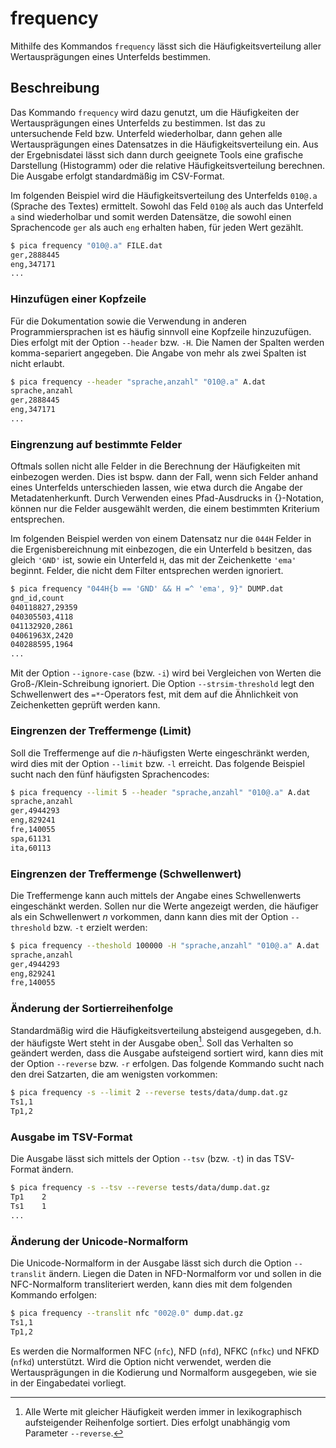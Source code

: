 # frequency

Mithilfe des Kommandos `frequency` lässt sich die Häufigkeitsverteilung
aller Wertausprägungen eines Unterfelds bestimmen.

## Beschreibung

Das Kommando `frequency` wird dazu genutzt, um die Häufigkeiten der
Wertausprägungen eines Unterfelds zu bestimmen. Ist das zu untersuchende
Feld bzw. Unterfeld wiederholbar, dann gehen alle Wertausprägungen eines
Datensatzes in die Häufigkeitsverteilung ein. Aus der Ergebnisdatei lässt
sich dann durch geeignete Tools eine grafische Darstellung (Histogramm)
oder die relative Häufigkeitsverteilung berechnen. Die Ausgabe erfolgt
standardmäßig im CSV-Format.

Im folgenden Beispiel wird die Häufigkeitsverteilung des Unterfelds
`010@.a` (Sprache des Textes) ermittelt. Sowohl das Feld `010@` als auch
das Unterfeld `a` sind wiederholbar und somit werden Datensätze, die sowohl
einen Sprachencode `ger` als auch `eng` erhalten haben, für jeden Wert
gezählt.

```bash
$ pica frequency "010@.a" FILE.dat
ger,2888445
eng,347171
...
```

### Hinzufügen einer Kopfzeile

Für die Dokumentation sowie die Verwendung in anderen Programmiersprachen
ist es häufig sinnvoll eine Kopfzeile hinzuzufügen. Dies erfolgt mit der
Option `--header` bzw. `-H`. Die Namen der Spalten werden komma-separiert
angegeben. Die Angabe von mehr als zwei Spalten ist nicht erlaubt.

```bash
$ pica frequency --header "sprache,anzahl" "010@.a" A.dat
sprache,anzahl
ger,2888445
eng,347171
...
```

### Eingrenzung auf bestimmte Felder

Oftmals sollen nicht alle Felder in die Berechnung der Häufigkeiten mit
einbezogen werden. Dies ist bspw. dann der Fall, wenn sich Felder anhand
eines Unterfelds unterschieden lassen, wie etwa durch die Angabe der 
Metadatenherkunft. Durch Verwenden eines Pfad-Ausdrucks in {}-Notation,
können nur die Felder ausgewählt werden, die einem bestimmten Kriterium
entsprechen.

Im folgenden Beispiel werden von einem Datensatz nur die `044H` Felder in
die Ergenisbereichnung mit einbezogen, die ein Unterfeld `b` besitzen, das
gleich `'GND'` ist, sowie ein Unterfeld `H`, das mit der Zeichenkette 
`'ema'` beginnt. Felder, die nicht dem Filter entsprechen werden ignoriert.

```bash
$ pica frequency "044H{b == 'GND' && H =^ 'ema', 9}" DUMP.dat
gnd_id,count
040118827,29359
040305503,4118
041132920,2861
04061963X,2420
040288595,1964
...
```

Mit der Option `--ignore-case` (bzw. `-i`) wird bei Vergleichen von Werten
die Groß-/Klein-Schreibung ignoriert. Die Option `--strsim-threshold` legt
den Schwellenwert des `=*`-Operators fest, mit dem auf die Ähnlichkeit von
Zeichenketten geprüft werden kann.


### Eingrenzen der Treffermenge (Limit)

Soll die Treffermenge auf die _n_-häufigsten Werte eingeschränkt werden,
wird dies mit der Option `--limit` bzw. `-l` erreicht. Das folgende
Beispiel sucht nach den fünf häufigsten Sprachencodes:

```bash
$ pica frequency --limit 5 --header "sprache,anzahl" "010@.a" A.dat
sprache,anzahl
ger,4944293
eng,829241
fre,140055
spa,61131
ita,60113
```

### Eingrenzen der Treffermenge (Schwellenwert)

Die Treffermenge kann auch mittels der Angabe eines Schwellenwerts
eingeschänkt werden. Sollen nur die Werte angezeigt werden, die häufiger
als ein Schwellenwert _n_ vorkommen, dann kann dies mit der Option
`--threshold` bzw. `-t` erzielt werden:

```bash
$ pica frequency --theshold 100000 -H "sprache,anzahl" "010@.a" A.dat
sprache,anzahl
ger,4944293
eng,829241
fre,140055
```

### Änderung der Sortierreihenfolge

Standardmäßig wird die Häufigkeitsverteilung absteigend ausgegeben,
d.h. der häufigste Wert steht in der Ausgabe oben[^fn1]. Soll das
Verhalten so geändert werden, dass die Ausgabe aufsteigend sortiert wird,
kann dies mit der Option `--reverse` bzw. `-r` erfolgen. Das folgende
Kommando sucht nach den drei Satzarten, die am wenigsten vorkommen:

```bash
$ pica frequency -s --limit 2 --reverse tests/data/dump.dat.gz
Ts1,1
Tp1,2
```

### Ausgabe im TSV-Format

Die Ausgabe lässt sich mittels der Option `--tsv` (bzw. `-t`) in das TSV-
Format ändern.

```bash
$ pica frequency -s --tsv --reverse tests/data/dump.dat.gz
Tp1    2
Ts1    1
...
```

### Änderung der Unicode-Normalform

Die Unicode-Normalform in der Ausgabe lässt sich durch die Option
`--translit` ändern. Liegen die Daten in NFD-Normalform vor und sollen in
die NFC-Normalform transliteriert werden, kann dies mit dem folgenden
Kommando erfolgen:

```bash
$ pica frequency --translit nfc "002@.0" dump.dat.gz
Ts1,1
Tp1,2
```

Es werden die Normalformen NFC (`nfc`), NFD (`nfd`), NFKC (`nfkc`) und
NFKD (`nfkd`) unterstützt. Wird die Option nicht verwendet, werden die
Wertausprägungen in die Kodierung und Normalform ausgegeben, wie sie in
der Eingabedatei vorliegt.


[^fn1]: Alle Werte mit gleicher Häufigkeit werden immer in lexikographisch
    aufsteigender Reihenfolge sortiert. Dies erfolgt unabhängig vom
    Parameter `--reverse`.

